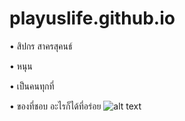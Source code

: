 # playuslife.github.io
• สิปกร สาครสุคนธ์ 

• หนุน
 
• เป็นคนทุกที่ 

• ของที่ชอบ อะไรก็ได้ที่อร่อย
![alt text](https://3.bp.blogspot.com/-TSlWUJkqDxA/Vl6wFcJtyxI/AAAAAAAAGNk/nVGs7jro3XE/s1600-r/h4.jpg)